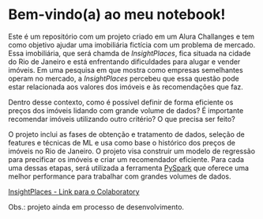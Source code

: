 
# **Bem-vindo(a) ao meu notebook!**

Este é um repositório com um projeto criado em um Alura Challanges e tem como objetivo ajudar uma imobiliária fictícia com um problema de mercado. Essa imobiliária, que será chamda de *InsightPlaces*, fica situada na cidade do Rio de Janeiro e está enfrentando dificuldades para alugar e vender imóveis. Em uma pesquisa em que mostra como empresas semelhantes operam no mercado, a *InsightPlaces* percebeu que essa questão pode estar relacionada aos valores dos imóveis e às recomendações que faz.

  

Dentro desse contexto, como é possível definir de forma eficiente os preços dos imóveis lidando com grande volume de dados? É importante recomendar imóveis utilizando outro critério? O que precisa ser feito?

  
O projeto inclui as fases de obtenção e tratamento de dados, seleção de features e técnicas de ML e usa como base o histórico dos preços de imóveis no Rio de Janeiro. O projeto visa construir um modelo de regressão para precificar os imóveis e criar um recomendador eficiente. Para cada uma dessas etapas, será utilizada a ferramenta [PySpark](https://spark.apache.org/docs/latest/api/python/index.html) que oferece uma melhor performance para trabalhar com grandes volumes de dados.

[InsightPlaces - Link para o Colaboratory](https://colab.research.google.com/drive/18rXJlYnIxSyVTU0foez6JZw_JsFaSk8H?usp=sharing)

Obs.: projeto ainda em processo de desenvolvimento.

